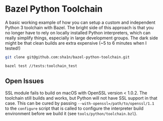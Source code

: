 # Bazel Python Toolchain
A basic working example of how you can setup a custom and independent Python 3 toolchain with Bazel. 
The bright side of this approach is that you no longer have to rely on locally installed Python interpreters, which can really simplify things, especially in large development groups.
The dark side might be that clean builds are extra expensive (~5 to 6 minutes when I tested!)

```bash
git clone git@github.com:sha1n/bazel-python-toolchain.git

bazel test //tests:toolchain_test
```

## Open Issues
SSL module fails to build on macOS with OpenSSL version < 1.0.2. The toolchain still builds and works, but Python will 
not have SSL support in that case. This can be cured by passing `--with-openssl=/path/to/openssl/1.1` to the `configure`
script that is called to configure the interpreter build environment before we build it (see `tools/python/toolchain.bzl`).
